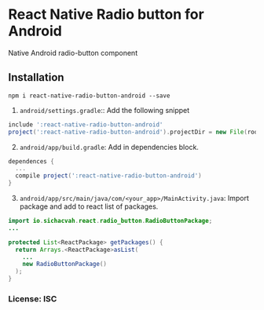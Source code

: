 # React Native Radio button for Android

Native Android radio-button component


## Installation

```
npm i react-native-radio-button-android --save
```

1. ```android/settings.gradle```:: Add the following snippet
```gradle
include ':react-native-radio-button-android'
project(':react-native-radio-button-android').projectDir = new File(rootProject.projectDir, '../node_modules/react-native-radio-button-android/android')
```

2. ```android/app/build.gradle```: Add in dependencies block.
```gradle
dependences {
  ...
  compile project(':react-native-radio-button-android')
}
```
3. ```android/app/src/main/java/com/<your_app>/MainActivity.java```: Import package and add to react list of packages.
```java
import io.sichacvah.react.radio_button.RadioButtonPackage;
...

protected List<ReactPackage> getPackages() {
  return Arrays.<ReactPackage>asList(
    ...
    new RadioButtonPackage()
  );
}
```

### License: ISC
